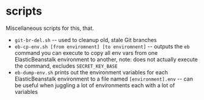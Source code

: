 # scripts
Miscellaneous scripts for this, that.

- `git-br-del.sh` -- used to cleanup old, stale Git branches
- `eb-cp-env.sh [from enviromnent] [to enviromnent]` -- outputs the `eb` command you can execute to copy all env vars from one ElasticBeanstalk environment to another, note: does not actually execute the command, excludes `SECRET_KEY_BASE`
- `eb-dump-env.sh` prints out the environment variables for each ElasticBeanstalk environment to a file named `[environment].env` -- can be useful when juggling a lot of environments each with a lot of variables